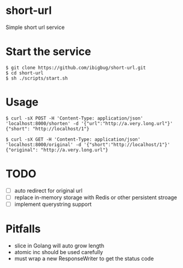 # short-url

Simple short url service

# Start the service

```
$ git clone https://github.com/ibigbug/short-url.git
$ cd short-url
$ sh ./scripts/start.sh
```

# Usage

```
$ curl -sX POST -H 'Content-Type: application/json' 'localhost:8000/shorten' -d '{"url":"http://a.very.long.url"}'
{"short": "http://localhost/1"}
```

```
$ curl -sX GET -H 'Content-Type: application/json' 'localhost:8000/original' -d '{"short":"http://localhost/1"}'
{"original": "http://a.very.long.url"}
```

# TODO

* [ ] auto redirect for original url
* [ ] replace in-memory storage with Redis or other persistent stroage
* [ ] implement querystring support

# Pitfalls

* slice in Golang will auto grow length
* atomic inc should be used carefully
* must wrap a new ResponseWriter to get the status code
